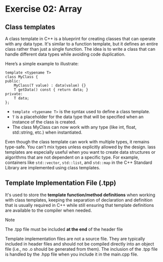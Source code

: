 # Exercise 02: Array

## Class templates

A class template in C++ is a blueprint for creating classes that can operate with any data type. It's similar to a function template, but it defines an entire class rather than just a single function. The idea is to write a class that can handle different data types while avoiding code duplication.

Here’s a simple example to illustrate:

```
template <typename T>
class MyClass {
public:
    MyClass(T value) : data(value) {}
    T getData() const { return data; }
private:
    T data;
};
```

- `template <typename T>` is the syntax used to define a class template.
- `T` is a placeholder for the data type that will be specified when an instance of the class is created.
- The class MyClass can now work with any type (like int, float, std::string, etc.) when instantiated.

Even though the class template can work with multiple types, it remains type-safe. You can't mix types unless explicitly allowed by the design.
lass templates are especially useful when you want to create data structures or algorithms that are not dependent on a specific type. For example, containers like `std::vector`, `std::list`, and `std::map` in the C++ Standard Library are implemented using class templates.

## Template Implementation File (.tpp)

 It's used to store the **template function/method definitions** when working with class templates, keeping the separation of declaration and definition that is usually required in C++ while still ensuring that template definitions are available to the compiler when needed.

> [!NOTE]
> The .tpp file must be included **at the end** of the header file

Template implementation files are not a source file. They are typically included in header files and should not be compiled directly into an object file (i.e., no .o should be generated from them). The inclusion of the .tpp file is handled by the .hpp file when you include it in the main.cpp file.